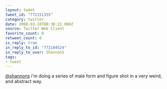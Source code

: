 ```yaml
---
layout: tweet
tweet_id: "772151355"
category: twitter
date: 2008-03-16T00:30:21.000Z
source: Twitter Web Client
favorite_count: 0
retweet_count: 0
is_reply: true
in_reply_to_id: "772104524"
in_reply_to_user: ShannonS
tags:
- tweet
---
```


[@shannons](https://twitter.com/@shannons) i'm doing a series of male form and figure shot in a very weird, and abstract way.
